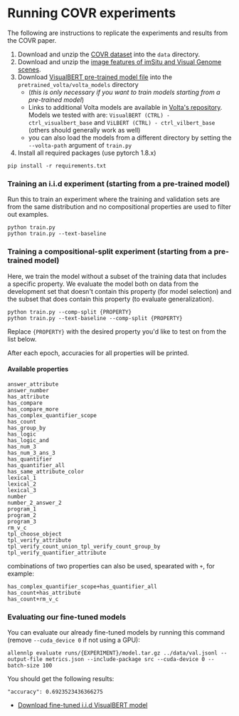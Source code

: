# Running COVR experiments

The following are instructions to replicate the experiments and results from the COVR paper.

1. Download and unzip the [COVR dataset](https://drive.google.com/file/d/10xlQ6isRdGX94BypoqN6klniGeqdLBJA/view?usp=sharing) into the `data` directory.
2. Download and unzip the [image features of imSitu and Visual Genome scenes](https://drive.google.com/file/d/1A5xoEe8aoO6ambg9WCdyl7yAhljf7Oox/view?usp=sharing).
3. Download [VisualBERT pre-trained model file](https://sid.erda.dk/share_redirect/GCBlzUuoJl) into the `pretrained_volta/volta_models` directory
   * (_this is only necessary if you want to train models starting from a pre-trained model_)
   * Links to additional Volta models are available in [Volta's repository](https://github.com/e-bug/volta/blob/main/MODELS.md).
     Models we tested with are: `VisualBERT (CTRL) - ctrl_visualbert_base` and `ViLBERT (CTRL) - ctrl_vilbert_base` (others should generally work as well)
   * you can also load the models from a different directory by setting the `--volta-path` argument of `train.py`
4. Install all required packages (use pytorch 1.8.x)
```
pip install -r requirements.txt
```

### Training an i.i.d experiment (starting from a pre-trained model)
Run this to train an experiment where the training and validation sets are from the same distribution and no compositional properties are used to filter
out examples.

```
python train.py
python train.py --text-baseline
```

### Training a compositional-split experiment (starting from a pre-trained model)
Here, we train the model without a subset of the training data that includes a specific property. We evaluate the model both on data from the development set that doesn't contain this property (for model selection) and the subset that does contain this property (to evaluate generalization).

```
python train.py --comp-split {PROPERTY}
python train.py --text-baseline --comp-split {PROPERTY}
```

Replace `{PROPERTY}` with the desired property you'd like to test on from the list below.

After each epoch, accuracies for all properties will be printed.

#### Available properties

```
answer_attribute
answer_number
has_attribute
has_compare
has_compare_more
has_complex_quantifier_scope
has_count
has_group_by
has_logic
has_logic_and
has_num_3
has_num_3_ans_3
has_quantifier
has_quantifier_all
has_same_attribute_color
lexical_1
lexical_2
lexical_3
number
number_2_answer_2
program_1
program_2
program_3
rm_v_c
tpl_choose_object
tpl_verify_attribute
tpl_verify_count_union_tpl_verify_count_group_by
tpl_verify_quantifier_attribute
```

combinations of two properties can also be used, spearated with `+`, for example:

```
has_complex_quantifier_scope+has_quantifier_all
has_count+has_attribute
has_count+rm_v_c
```

### Evaluating our fine-tuned models

You can evaluate our already fine-tuned models by running this command (remove `--cuda_device 0` if not using a GPU):

```
allennlp evaluate runs/{EXPERIMENT}/model.tar.gz ../data/val.jsonl --output-file metrics.json --include-package src --cuda-device 0 --batch-size 100
```

You should get the following results:
```
"accuracy": 0.6923523436366275
```

* [Download fine-tuned i.i.d VisualBERT model](https://drive.google.com/file/d/1CTHZLa30e_LrT8yYho0atp5iEErJbM5Q/view?usp=sharing)